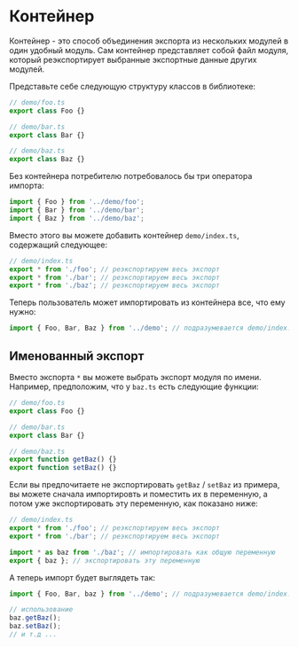 # Контейнер

Контейнер - это способ объединения экспорта из нескольких модулей в один удобный модуль. Сам контейнер представляет собой файл модуля, который реэкспортирует выбранные экспортные данные других модулей.

Представьте себе следующую структуру классов в библиотеке:

```ts
// demo/foo.ts
export class Foo {}

// demo/bar.ts
export class Bar {}

// demo/baz.ts
export class Baz {}
```

Без контейнера потребителю потребовалось бы три оператора импорта:

```ts
import { Foo } from '../demo/foo';
import { Bar } from '../demo/bar';
import { Baz } from '../demo/baz';
```

Вместо этого вы можете добавить контейнер `demo/index.ts`, содержащий следующее:

```ts
// demo/index.ts
export * from './foo'; // реэкспортируем весь экспорт
export * from './bar'; // реэкспортируем весь экспорт
export * from './baz'; // реэкспортируем весь экспорт
```

Теперь пользователь может импортировать из контейнера все, что ему нужно:

```ts
import { Foo, Bar, Baz } from '../demo'; // подразумевается demo/index.ts
```

## Именованный экспорт

Вместо экспорта `*` вы можете выбрать экспорт модуля по имени. Например, предположим, что у `baz.ts` есть следующие функции:

```ts
// demo/foo.ts
export class Foo {}

// demo/bar.ts
export class Bar {}

// demo/baz.ts
export function getBaz() {}
export function setBaz() {}
```

Если вы предпочитаете не экспортировать `getBaz` / `setBaz` из примера, вы можете сначала импортировть и поместить их в переменную, а потом уже экспортировать эту переменную, как показано ниже:

```ts
// demo/index.ts
export * from './foo'; // реэкспортируем весь экспорт
export * from './bar'; // реэкспортируем весь экспорт

import * as baz from './baz'; // импортировать как общую переменную
export { baz }; // экспортировать эту переменную
```

А теперь импорт будет выглядеть так:

```ts
import { Foo, Bar, baz } from '../demo'; // подразумевается demo/index.ts

// использование
baz.getBaz();
baz.setBaz();
// и т.д ...
```
